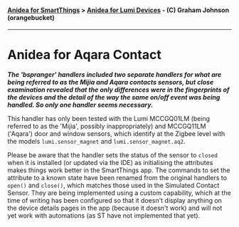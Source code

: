 #### [Anidea for SmartThings](../../../README.md) > [Anidea for Lumi Devices](../../../README.md#anidea-for-lumi-devices) - (C) Graham Johnson (orangebucket)
---

# Anidea for Aqara Contact
_**The 'bspranger' handlers included two separate handlers for what are being referred to as the Mijia and Aqara contacts sensors, but close examination revealed that the only differences were in the fingerprints of the devices and the detail of the way the same on/off event was being handled. So only one handler seems necessary.**_

This handler has only been tested with the Lumi MCCGQ01LM (being referred to as the 'Mijia', possibly inappropriately) and MCCGQ11LM ('Aqara') door and window sensors, which identify at the Zigbee level with the models `lumi.sensor_magnet` and `lumi.sensor_magnet.aq2`.

Please be aware that the handler sets the status of the sensor to `closed` when it is installed (or updated via the IDE) as initialising the attributes makes things work better in the SmartThings app. The commands to set the attribute to a known state have been renamed from the original handlers to `open()` and `close()`, which matches those used in the Simulated Contact Sensor. They are being implemented using a custom capability, which at the time of writing has been configured so that it doesn't display anything on the device details pages in the app (because it doesn't work) and will not yet work with automations (as ST have not implemented that yet).
